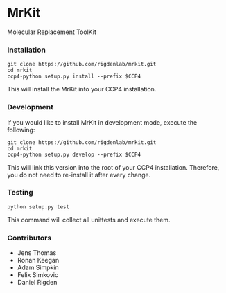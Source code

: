 # MrKit
Molecular Replacement ToolKit

### Installation

    git clone https://github.com/rigdenlab/mrkit.git
    cd mrkit
    ccp4-python setup.py install --prefix $CCP4

This will install the MrKit into your CCP4 installation.

### Development

If you would like to install MrKit in development mode, execute the following:

    git clone https://github.com/rigdenlab/mrkit.git
    cd mrkit
    ccp4-python setup.py develop --prefix $CCP4

This will link this version into the root of your CCP4 installation. Therefore, you do not need to re-install it after every change.

### Testing

    python setup.py test

This command will collect all unittests and execute them.

### Contributors

- Jens Thomas
- Ronan Keegan
- Adam Simpkin
- Felix Simkovic
- Daniel Rigden
